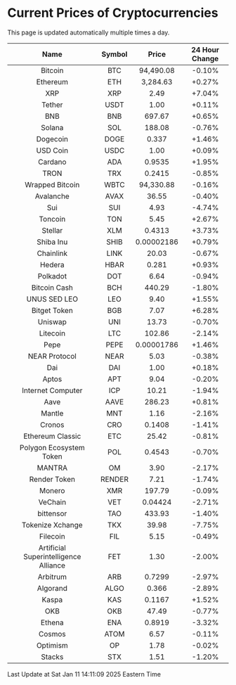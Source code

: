 # Current Prices of Cryptocurrencies
This page is updated automatically multiple times a day.

| Name | Symbol | Price | 24 Hour Change |
| :---: |:---:| :---: | :---: |
| Bitcoin | BTC | 94,490.08 | -0.10% |
| Ethereum | ETH | 3,284.63 | +0.27% |
| XRP | XRP | 2.49 | +7.04% |
| Tether | USDT | 1.00 | +0.11% |
| BNB | BNB | 697.67 | +0.65% |
| Solana | SOL | 188.08 | -0.76% |
| Dogecoin | DOGE | 0.337 | +1.46% |
| USD Coin | USDC | 1.00 | +0.09% |
| Cardano | ADA | 0.9535 | +1.95% |
| TRON | TRX | 0.2415 | -0.85% |
| Wrapped Bitcoin | WBTC | 94,330.88 | -0.16% |
| Avalanche | AVAX | 36.55 | -0.40% |
| Sui | SUI | 4.93 | -4.74% |
| Toncoin | TON | 5.45 | +2.67% |
| Stellar | XLM | 0.4313 | +3.73% |
| Shiba Inu | SHIB | 0.00002186 | +0.79% |
| Chainlink | LINK | 20.03 | -0.67% |
| Hedera | HBAR | 0.281 | +0.93% |
| Polkadot | DOT | 6.64 | -0.94% |
| Bitcoin Cash | BCH | 440.29 | -1.80% |
| UNUS SED LEO | LEO | 9.40 | +1.55% |
| Bitget Token | BGB | 7.07 | +6.28% |
| Uniswap | UNI | 13.73 | -0.70% |
| Litecoin | LTC | 102.86 | -2.14% |
| Pepe | PEPE | 0.00001786 | +1.46% |
| NEAR Protocol | NEAR | 5.03 | -0.38% |
| Dai | DAI | 1.00 | +0.18% |
| Aptos | APT | 9.04 | -0.20% |
| Internet Computer | ICP | 10.21 | -1.94% |
| Aave | AAVE | 286.23 | +0.81% |
| Mantle | MNT | 1.16 | -2.16% |
| Cronos | CRO | 0.1408 | -1.41% |
| Ethereum Classic | ETC | 25.42 | -0.81% |
| Polygon Ecosystem Token | POL | 0.4543 | -0.70% |
| MANTRA | OM | 3.90 | -2.17% |
| Render Token | RENDER | 7.21 | -1.74% |
| Monero | XMR | 197.79 | -0.09% |
| VeChain | VET | 0.04424 | -2.71% |
| bittensor | TAO | 433.93 | -1.40% |
| Tokenize Xchange | TKX | 39.98 | -7.75% |
| Filecoin | FIL | 5.15 | -0.49% |
| Artificial Superintelligence Alliance | FET | 1.30 | -2.00% |
| Arbitrum | ARB | 0.7299 | -2.97% |
| Algorand | ALGO | 0.366 | -2.89% |
| Kaspa | KAS | 0.1167 | +1.52% |
| OKB | OKB | 47.49 | -0.77% |
| Ethena | ENA | 0.8919 | -3.32% |
| Cosmos | ATOM | 6.57 | -0.11% |
| Optimism | OP | 1.78 | -0.02% |
| Stacks | STX | 1.51 | -1.20% |

Last Update at Sat Jan 11 14:11:09 2025 Eastern Time
